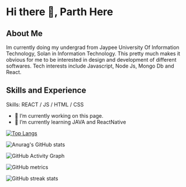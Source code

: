 # Hi there 👋, Parth Here

## About Me

Im currently doing my undergrad from Jaypee University Of Information Technology, Solan in Information Technology. This pretty much makes it obvious for me to be interested in design and development of different softwares. Tech interests include Javascript, Node Js, Mongo Db and React.

## Skills and Experience

Skills: REACT / JS / HTML / CSS

- 🔭 I’m currently working on this page. 
- 🌱 I’m currently learning JAVA and ReactNative 

[![Top Langs](https://github-readme-stats.vercel.app/api/top-langs/?username=parth-khare&theme=codeSTACKr)](https://github.com/anuraghazra/github-readme-stats)

![Anurag's GitHub stats](https://github-readme-stats.vercel.app/api?username=parth-khare&theme=codeSTACKr&hide=contribs,prs)

![GitHub Activity Graph](https://activity-graph.herokuapp.com/graph?username=parth-khare)  

![GitHub metrics](https://metrics.lecoq.io/parth-khare)  

![GitHub streak stats](https://github-readme-streak-stats.herokuapp.com/?user=parth-khare)  


